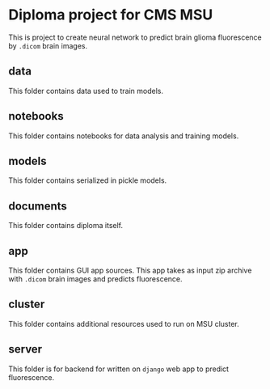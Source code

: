 # Diploma project for CMS MSU

This is project to create neural network to predict brain glioma fluorescence by ```.dicom``` brain images.

## data 
This folder contains data used to train models.

## notebooks
This folder contains notebooks for data analysis and training models.

## models
This folder contains serialized in pickle models.

## documents
This folder contains diploma itself.

## app
This folder contains GUI app sources. This app takes as input zip archive with ```.dicom``` brain images and predicts fluorescence.

## cluster
This folder contains additional resources used to run on MSU cluster.

## server
This folder is for backend for written on ```django``` web app to predict fluorescence.